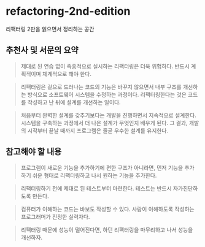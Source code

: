 # refactoring-2nd-edition

리팩터링 2판을 읽으면서 정리하는 공간

## 추천사 및 서문의 요약

> 제대로 된 연습 없이 즉흥적으로 실시하는 리팩터링은 더욱 위험하다. 반드시 계획적이며 체계적으로 해야 한다.

> 리팩터링은 겉으로 드러나는 코드의 기능은 바꾸지 않으면서 내부 구조를 개선하는 방식으로 소프트웨어 시스템을 수정하는 과정이다. 리팩터링한다는 것은 코드를 작성하고 난 뒤에 설계를 개선하는 일이다.

> 처음부터 완벽한 설계를 갖추기보다는 개발을 진행하면서 지속적으로 설계한다. 시스템을 구축하는 과정에서 더 나은 설계가 무엇인지 배우게 된다. 그 결과, 개발의 시작부터 끝날 때까지 프로그램은 줄곧 우수한 설계를 유지한다.

## 참고해야 할 내용

> 프로그램이 새로운 기능을 추가하기에 편한 구조가 아니라면, 먼저 기능을 추가하기 쉬운 형태로 리팩터링하고 나서 원하는 기능을 추가한다.

> 리팩터링하기 전에 제대로 된 테스트부터 마련한다. 테스트는 반드시 자가진단하도록 만든다.

> 컴퓨터가 이해하는 코드는 바보도 작성할 수 있다. 사람이 이해하도록 작성하는 프로그래머가 진정한 실력자다.

> 리팩터링 때문에 성능이 떨어진다면, 하던 리팩터링을 마무리하고 나서 성능을 개선하자.
